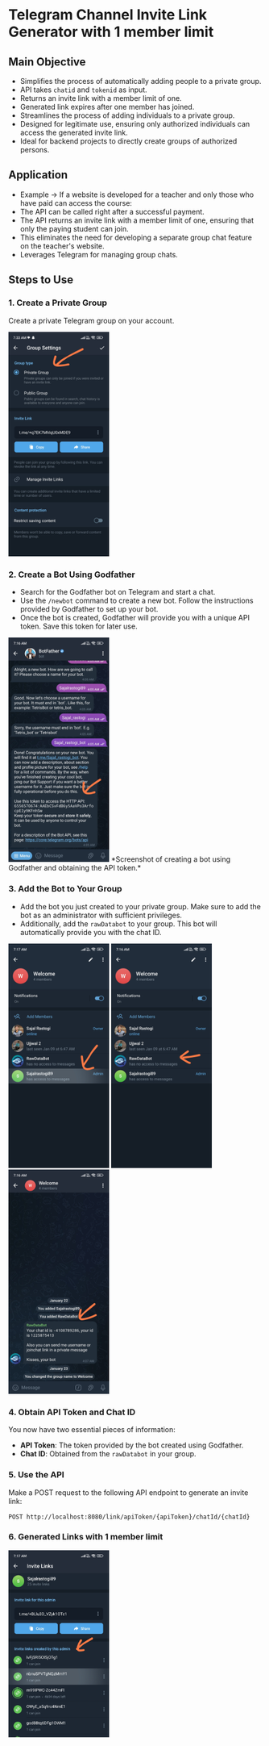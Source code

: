 # Telegram Channel Invite Link Generator with 1 member limit

## Main Objective
- Simplifies the process of automatically adding people to a private group.
- API takes `chatid` and `tokenid` as input.
- Returns an invite link with a member limit of one.
- Generated link expires after one member has joined.
- Streamlines the process of adding individuals to a private group.
- Designed for legitimate use, ensuring only authorized individuals can access the generated invite link.
- Ideal for backend projects to directly create groups of authorized persons.


## Application
-  Example -> If a website is developed for a teacher and only those who have paid can access the course:
- The API can be called right after a successful payment.
- The API returns an invite link with a member limit of one, ensuring that only the paying student can join.
- This eliminates the need for developing a separate group chat feature on the teacher's website.
- Leverages Telegram for managing group chats.
## Steps to Use

### 1. Create a Private Group

Create a private Telegram group on your account.

<img src="images/privateGroup.jpg" width="200">

### 2. Create a Bot Using Godfather

- Search for the Godfather bot on Telegram and start a chat.
- Use the `/newbot` command to create a new bot. Follow the instructions provided by Godfather to set up your bot.
- Once the bot is created, Godfather will provide you with a unique API token. Save this token for later use.

<img src="images/botCreation.jpg" width="200">
*Screenshot of creating a bot using Godfather and obtaining the API token.*

### 3. Add the Bot to Your Group

- Add the bot you just created to your private group. Make sure to add the bot as an administrator with sufficient privileges.
- Additionally, add the `rawDatabot` to your group. This bot will automatically provide you with the chat ID.

<img src="images/adminBot.jpg" width="200">    <img src="images/rawDataBot.jpg" width="200">    <img src="images/chatId.jpg" width="200">


### 4. Obtain API Token and Chat ID

You now have two essential pieces of information:
- **API Token**: The token provided by the bot created using Godfather.
- **Chat ID**: Obtained from the `rawDatabot` in your group.

### 5. Use the API

Make a POST request to the following API endpoint to generate an invite link:

```http
POST http://localhost:8080/link/apiToken/{apiToken}/chatId/{chatId}
```

### 6. Generated Links with 1 member limit

<img src="images/linksGenerated.jpg" width="200">
